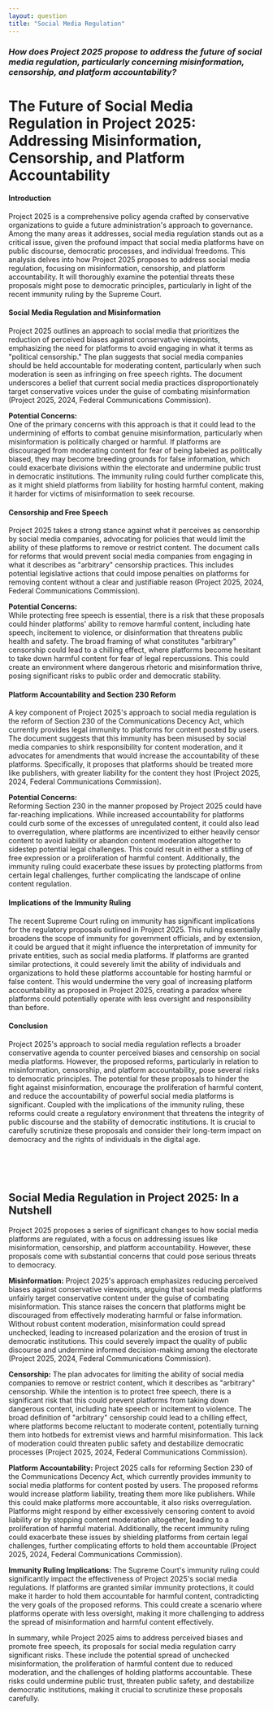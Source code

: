 ```yaml
---
layout: question
title: "Social Media Regulation"
---
```


### *How does Project 2025 propose to address the future of social media regulation, particularly concerning misinformation, censorship, and platform accountability?*


# The Future of Social Media Regulation in Project 2025: Addressing Misinformation, Censorship, and Platform Accountability

#### **Introduction**

Project 2025 is a comprehensive policy agenda crafted by conservative organizations to guide a future administration's approach to governance. Among the many areas it addresses, social media regulation stands out as a critical issue, given the profound impact that social media platforms have on public discourse, democratic processes, and individual freedoms. This analysis delves into how Project 2025 proposes to address social media regulation, focusing on misinformation, censorship, and platform accountability. It will thoroughly examine the potential threats these proposals might pose to democratic principles, particularly in light of the recent immunity ruling by the Supreme Court.

#### **Social Media Regulation and Misinformation**

Project 2025 outlines an approach to social media that prioritizes the reduction of perceived biases against conservative viewpoints, emphasizing the need for platforms to avoid engaging in what it terms as "political censorship." The plan suggests that social media companies should be held accountable for moderating content, particularly when such moderation is seen as infringing on free speech rights. The document underscores a belief that current social media practices disproportionately target conservative voices under the guise of combating misinformation (Project 2025, 2024, Federal Communications Commission).

**Potential Concerns:**  
One of the primary concerns with this approach is that it could lead to the undermining of efforts to combat genuine misinformation, particularly when misinformation is politically charged or harmful. If platforms are discouraged from moderating content for fear of being labeled as politically biased, they may become breeding grounds for false information, which could exacerbate divisions within the electorate and undermine public trust in democratic institutions. The immunity ruling could further complicate this, as it might shield platforms from liability for hosting harmful content, making it harder for victims of misinformation to seek recourse.

#### **Censorship and Free Speech**

Project 2025 takes a strong stance against what it perceives as censorship by social media companies, advocating for policies that would limit the ability of these platforms to remove or restrict content. The document calls for reforms that would prevent social media companies from engaging in what it describes as "arbitrary" censorship practices. This includes potential legislative actions that could impose penalties on platforms for removing content without a clear and justifiable reason (Project 2025, 2024, Federal Communications Commission).

**Potential Concerns:**  
While protecting free speech is essential, there is a risk that these proposals could hinder platforms' ability to remove harmful content, including hate speech, incitement to violence, or disinformation that threatens public health and safety. The broad framing of what constitutes "arbitrary" censorship could lead to a chilling effect, where platforms become hesitant to take down harmful content for fear of legal repercussions. This could create an environment where dangerous rhetoric and misinformation thrive, posing significant risks to public order and democratic stability.

#### **Platform Accountability and Section 230 Reform**

A key component of Project 2025's approach to social media regulation is the reform of Section 230 of the Communications Decency Act, which currently provides legal immunity to platforms for content posted by users. The document suggests that this immunity has been misused by social media companies to shirk responsibility for content moderation, and it advocates for amendments that would increase the accountability of these platforms. Specifically, it proposes that platforms should be treated more like publishers, with greater liability for the content they host (Project 2025, 2024, Federal Communications Commission).

**Potential Concerns:**  
Reforming Section 230 in the manner proposed by Project 2025 could have far-reaching implications. While increased accountability for platforms could curb some of the excesses of unregulated content, it could also lead to overregulation, where platforms are incentivized to either heavily censor content to avoid liability or abandon content moderation altogether to sidestep potential legal challenges. This could result in either a stifling of free expression or a proliferation of harmful content. Additionally, the immunity ruling could exacerbate these issues by protecting platforms from certain legal challenges, further complicating the landscape of online content regulation.

#### **Implications of the Immunity Ruling**

The recent Supreme Court ruling on immunity has significant implications for the regulatory proposals outlined in Project 2025. This ruling essentially broadens the scope of immunity for government officials, and by extension, it could be argued that it might influence the interpretation of immunity for private entities, such as social media platforms. If platforms are granted similar protections, it could severely limit the ability of individuals and organizations to hold these platforms accountable for hosting harmful or false content. This would undermine the very goal of increasing platform accountability as proposed in Project 2025, creating a paradox where platforms could potentially operate with less oversight and responsibility than before.

#### **Conclusion**

Project 2025's approach to social media regulation reflects a broader conservative agenda to counter perceived biases and censorship on social media platforms. However, the proposed reforms, particularly in relation to misinformation, censorship, and platform accountability, pose several risks to democratic principles. The potential for these proposals to hinder the fight against misinformation, encourage the proliferation of harmful content, and reduce the accountability of powerful social media platforms is significant. Coupled with the implications of the immunity ruling, these reforms could create a regulatory environment that threatens the integrity of public discourse and the stability of democratic institutions. It is crucial to carefully scrutinize these proposals and consider their long-term impact on democracy and the rights of individuals in the digital age.

<br><br><br>

## <span id="nutshell">Social Media Regulation in Project 2025: In a Nutshell</span>

Project 2025 proposes a series of significant changes to how social media platforms are regulated, with a focus on addressing issues like misinformation, censorship, and platform accountability. However, these proposals come with substantial concerns that could pose serious threats to democracy.

**Misinformation:** Project 2025's approach emphasizes reducing perceived biases against conservative viewpoints, arguing that social media platforms unfairly target conservative content under the guise of combating misinformation. This stance raises the concern that platforms might be discouraged from effectively moderating harmful or false information. Without robust content moderation, misinformation could spread unchecked, leading to increased polarization and the erosion of trust in democratic institutions. This could severely impact the quality of public discourse and undermine informed decision-making among the electorate (Project 2025, 2024, Federal Communications Commission).

**Censorship:** The plan advocates for limiting the ability of social media companies to remove or restrict content, which it describes as "arbitrary" censorship. While the intention is to protect free speech, there is a significant risk that this could prevent platforms from taking down dangerous content, including hate speech or incitement to violence. The broad definition of "arbitrary" censorship could lead to a chilling effect, where platforms become reluctant to moderate content, potentially turning them into hotbeds for extremist views and harmful misinformation. This lack of moderation could threaten public safety and destabilize democratic processes (Project 2025, 2024, Federal Communications Commission).

**Platform Accountability:** Project 2025 calls for reforming Section 230 of the Communications Decency Act, which currently provides immunity to social media platforms for content posted by users. The proposed reforms would increase platform liability, treating them more like publishers. While this could make platforms more accountable, it also risks overregulation. Platforms might respond by either excessively censoring content to avoid liability or by stopping content moderation altogether, leading to a proliferation of harmful material. Additionally, the recent immunity ruling could exacerbate these issues by shielding platforms from certain legal challenges, further complicating efforts to hold them accountable (Project 2025, 2024, Federal Communications Commission).

**Immunity Ruling Implications:** The Supreme Court's immunity ruling could significantly impact the effectiveness of Project 2025's social media regulations. If platforms are granted similar immunity protections, it could make it harder to hold them accountable for harmful content, contradicting the very goals of the proposed reforms. This could create a scenario where platforms operate with less oversight, making it more challenging to address the spread of misinformation and harmful content effectively.

In summary, while Project 2025 aims to address perceived biases and promote free speech, its proposals for social media regulation carry significant risks. These include the potential spread of unchecked misinformation, the proliferation of harmful content due to reduced moderation, and the challenges of holding platforms accountable. These risks could undermine public trust, threaten public safety, and destabilize democratic institutions, making it crucial to scrutinize these proposals carefully.

